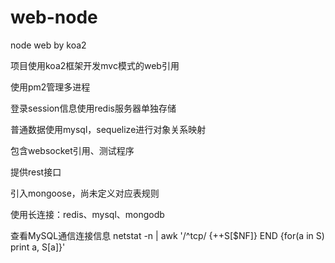 # web-node
node web by koa2

项目使用koa2框架开发mvc模式的web引用

使用pm2管理多进程

登录session信息使用redis服务器单独存储

普通数据使用mysql，sequelize进行对象关系映射

包含websocket引用、测试程序

提供rest接口

引入mongoose，尚未定义对应表规则

使用长连接：redis、mysql、mongodb

查看MySQL通信连接信息
netstat -n | awk '/^tcp/ {++S[$NF]} END {for(a in S) print a, S[a]}'
